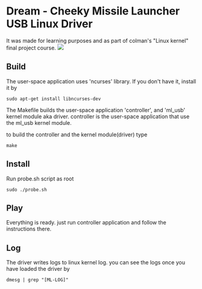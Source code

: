 # Dream - Cheeky Missile Launcher USB Linux Driver
It was made for learning purposes and as part of colman's "Linux kernel" final project course.
![](https://kindasimple.s3.amazonaws.com/wp-content/uploads/2013/03/MissileLauncher.jpg)

## Build
The user-space application uses 'ncurses' library.
If you don't have it, install it by
```
sudo apt-get install libncurses-dev
```
The Makefile builds the user-space application 'controller', and 'ml_usb' kernel module aka driver.
controller is the user-space application that use the ml_usb kernel module.

to build the controller and the kernel module(driver) type
```
make
```
## Install
Run probe.sh script as root
```
sudo ./probe.sh
```

## Play
Everything is ready.
just run controller application and follow the instructions there.

## Log
The driver writes logs to linux kernel log.
you can see the logs once you have loaded the driver by
```
dmesg | grep "[ML-LOG]"
```
